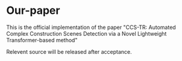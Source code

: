 # Our-paper
This is the official implementation of the paper "CCS-TR: Automated Complex Construction Scenes Detection via a Novel Lightweight Transformer-based method"

Relevent source will be released after acceptance.
